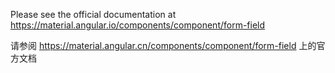 Please see the official documentation at https://material.angular.io/components/component/form-field

请参阅 https://material.angular.cn/components/component/form-field 上的官方文档

